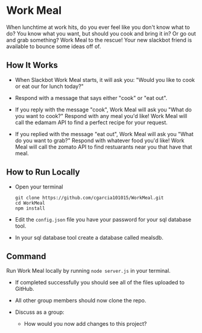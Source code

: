 # Work Meal

When lunchtime at work hits, do you ever feel like you don't know what to do? You know what you want, but should you cook and bring it in? Or go out and grab something? Work Meal to the rescue! Your new slackbot friend is available to bounce some ideas off of. 

## How It Works 

* When Slackbot Work Meal starts, it will ask you: "Would you like to cook or eat our for lunch today?" 

* Respond with a message that says either "cook" or "eat out". 

* If you reply with the message "cook", Work Meal will ask you "What do you want to cook?" Respond with any meal you'd like! Work Meal will call the edamam API to find a perfect recipe for your request. 

* If you replied with the message "eat out", Work Meal will ask you "What do you want to grab?" Respond with whatever food you'd like! Work Meal will call the zomato API to find restuarants near you that have that meal. 

## How to Run Locally

* Open your terminal

  ```
  git clone https://github.com/cgarcia101015/WorkMeal.git
  cd WorkMeal
  npm install 
  ```

* Edit the `config.json` file you have your password for your sql database tool. 

* In your sql database tool create a database called mealsdb. 

## Command

Run Work Meal locally by running `node server.js` in your terminal. 

* If completed successfully you should see all of the files uploaded to GitHub.

* All other group members should now clone the repo.

* Discuss as a group:

  * How would you now add changes to this project?
